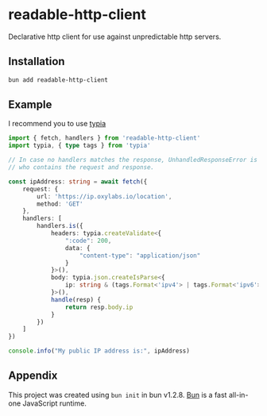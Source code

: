 # readable-http-client

Declarative http client for use against unpredictable http servers.

## Installation

```bash
bun add readable-http-client
```

## Example

I recommend you to use [typia](https://github.com/samchon/typia)

```typescript
import { fetch, handlers } from 'readable-http-client'
import typia, { type tags } from 'typia'

// In case no handlers matches the response, UnhandledResponseError is thrown
// who contains the request and response.

const ipAddress: string = await fetch({
    request: {
        url: 'https://ip.oxylabs.io/location',
        method: 'GET'
    },
    handlers: [
        handlers.is({
            headers: typia.createValidate<{
                ":code": 200,
                data: {
                    "content-type": "application/json"
                }
            }>(),
            body: typia.json.createIsParse<{
                ip: string & (tags.Format<'ipv4'> | tags.Format<'ipv6'>)
            }>(),
            handle(resp) {
                return resp.body.ip
            }
        })
    ]
})

console.info("My public IP address is:", ipAddress)
```

## Appendix

This project was created using `bun init` in bun v1.2.8. [Bun](https://bun.sh) is a fast all-in-one JavaScript runtime.
